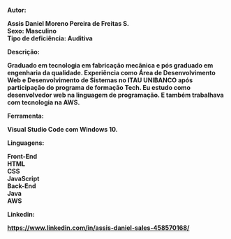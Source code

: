 


<strong>Autor:<strong> <br>

Assis Daniel Moreno Pereira de Freitas S. <br>
Sexo: Masculino <br>
Tipo de deficiência: Auditiva <br>


<strong>Descrição:<strong>


Graduado em tecnologia em fabricação mecânica e pós graduado em engenharia da qualidade. Experiência como Área de Desenvolvimento Web e Desenvolvimento de Sistemas no ITAU UNIBANCO após participação do programa de formação Tech. Eu estudo como desenvolvedor web na linguagem de programação. E também trabalhava com tecnologia na AWS.

<strong>Ferramenta:<strong>

Visual Studio Code com Windows 10.

<strong>Linguagens:<strong> 

Front-End <br>
HTML     <br>
CSS      <br>
JavaScript <br>
Back-End   <br>
Java     <br>
AWS

<strong>Linkedin:<strong>

https://www.linkedin.com/in/assis-daniel-sales-458570168/
